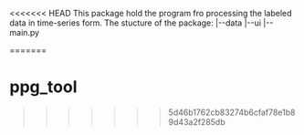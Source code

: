 <<<<<<< HEAD
This package hold the program fro processing the labeled data in time-series form.
The stucture of the package:
    |--data
    |--ui
    |--main.py
    
=======
# ppg_tool
>>>>>>> 5d46b1762cb83274b6cfaf78e1b89d43a2f285db
